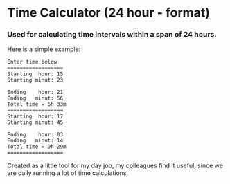 # Time Calculator (24 hour - format)

### Used for calculating time intervals within a span of 24 hours.

Here is a simple example:
```
Enter time below
==================
Starting  hour: 15
Starting minut: 23

Ending    hour: 21
Ending   minut: 56
Total time = 6h 33m
==================
Starting  hour: 17  
Starting minut: 45

Ending    hour: 03
Ending   minut: 14
Total time = 9h 29m
==================
```
Created as a little tool for my day job, my colleagues find it useful, since we are daily running a lot of time calculations.